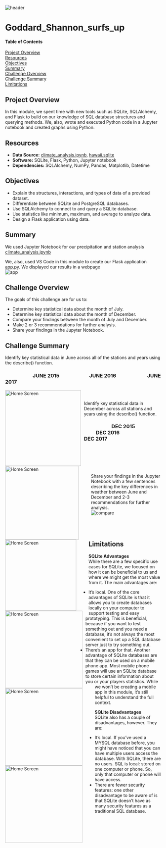 ![header](/pics/header.png)
# Goddard_Shannon_surfs_up

#### Table of Contents

[Project Overview](#project-overview)  
[Resources](#resources)  
[Objectives](#objectives)  
[Summary](#summary)  
[Challenge Overview](#challenge-overview)  
[Challenge Summary](#challenge-summary)  
[Limitations](#limitations)

## Project Overview
In this module, we spent time with new tools such as SQLite, SQLAlchemy, and Flask to build on our knowledge of SQL database structures and querying methods. We, also, wrote and executed Python code in a Jupyter notebook and created graphs using Python.


## Resources
- **Data Source:** [climate_analysis.ipynb](/climate_analysis.ipynb), [hawaii.sqlite](/hawaii.sqlite)
- **Software:** SQLite, Flask, Python, Jupyter notebook  
- **Dependencies:** SQLAlchemy, NumPy, Pandas, Matplotlib, Datetime
## Objectives
- Explain the structures, interactions, and types of data of a provided dataset.
- Differentiate between SQLite and PostgreSQL databases.
- Use SQLAlchemy to connect to and query a SQLite database.
- Use statistics like minimum, maximum, and average to analyze data.
- Design a Flask application using data.

## Summary
We used Jupyter Notebook for our precipitation and station analysis [climate_analysis.ipynb](/climate_analysis.ipynb)  

We, also, used VS Code in this module to create our Flask application [app.py](/app.py). We displayed our results in a webpage  
![app](/pics/app.png)

## Challenge Overview
The goals of this challenge are for us to:
- Determine key statistical data about the month of July.
- Determine key statistical data about the month of December.
- Compare your findings between the month of July and December.
- Make 2 or 3 recommendations for further analysis.
- Share your findings in the Jupyter Notebook.

## Challenge Summary
Identify key statistical data in June across all of the stations and years using the describe() function.
### &nbsp; &nbsp; &nbsp; &nbsp; &nbsp; &nbsp; &nbsp;&nbsp; &nbsp; &nbsp; &nbsp; &nbsp; JUNE 2015 &nbsp; &nbsp; &nbsp; &nbsp; &nbsp;&nbsp; &nbsp; &nbsp; &nbsp; &nbsp;&nbsp; &nbsp; &nbsp; JUNE 2016 &nbsp; &nbsp; &nbsp; &nbsp; &nbsp;&nbsp; &nbsp; &nbsp; &nbsp; &nbsp;&nbsp;&nbsp; &nbsp; &nbsp; JUNE 2017
<img src="/pics/June2015.png"
     alt="Home Screen"
     style="float: left; margin-right: 10px;"
     width="245"/> <img src="/pics/June2016.png"
     alt="Home Screen"
     style="float: left; margin-right: 40px;"
     width="238"/><img src="/pics/June2017.png"
     alt="Home Screen"
     style="float: left; margin-right: 40px;"
     width="230"/>    
<br/>
Identify key statistical data in December across all stations and years using the describe() function.  
### &nbsp; &nbsp; &nbsp; &nbsp; &nbsp; &nbsp; &nbsp;&nbsp; &nbsp; &nbsp; &nbsp; &nbsp; DEC 2015 &nbsp; &nbsp; &nbsp; &nbsp; &nbsp;&nbsp; &nbsp; &nbsp; &nbsp; &nbsp;&nbsp; &nbsp; &nbsp; &nbsp; &nbsp; &nbsp; DEC 2016 &nbsp; &nbsp; &nbsp; &nbsp; &nbsp;&nbsp; &nbsp; &nbsp; &nbsp; &nbsp;&nbsp;&nbsp; &nbsp; &nbsp; DEC 2017
<img src="/pics/Dec2015.png"
     alt="Home Screen"
     style="float: left; margin-right: 10px;"
     width="250"/> <img src="/pics/Dec2016.png"
     alt="Home Screen"
     style="float: left; margin-right: 40px;"
     width="250"/><img src="/pics/Dec2017.png"
     alt="Home Screen"
     style="float: left; margin-right: 40px;"
     width="250"/>    
<br/>
<br/>
<br/>
<br/>
Share your findings in the Jupyter Notebook with a few sentences describing the key differences in weather between June and December and 2-3 recommendations for further analysis.
<br/>
![compare](/pics/compare_pic.png)
<br/>
<br/>
<br/>
<br/>
## Limitations
**SQLite Advantages**  
While there are a few specific use cases for SQLite, we focused on how it can be beneficial to us and where we might get the most value from it. The main advantages are:
- It’s local. One of the core advantages of SQLite is that it allows you to create databases locally on your computer to support testing and easy prototyping. This is beneficial, because if you want to test something out and you need a database, it’s not always the most convenient to set up a SQL database server just to try something out.
- There’s an app for that. Another advantage of SQLite databases are that they can be used on a mobile phone app. Most mobile phone games will use an SQLite database to store certain information about you or your players statistics. While we won’t be creating a mobile app in this module, it’s still helpful to understand the full context.  

**SQLite Disadvantages**  
SQLite also has a couple of disadvantages, however. They are:
- It’s local. If you’ve used a MYSQL database before, you might have noticed that you can have multiple users access the database. With SQLite, there are no users. SQL is local: stored on one computer or phone. So, only that computer or phone will have access.
- There are fewer security features: one other disadvantage to be aware of is that SQLite doesn’t have as many security features as a traditional SQL database.
 

